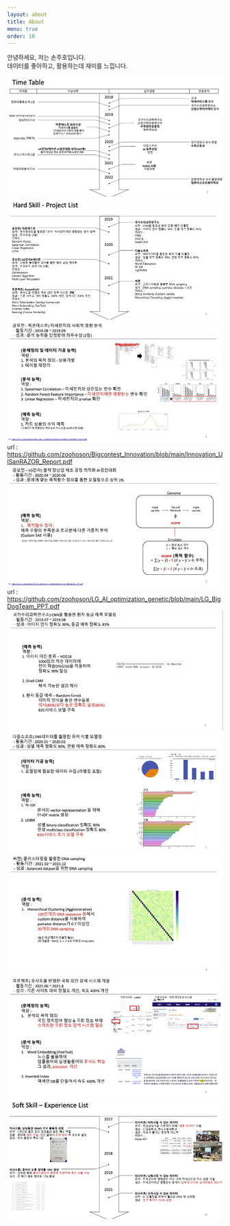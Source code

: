 ```yaml
---
layout: about
title: About
menu: true
order: 10
---
```


안녕하세요, 저는 손주호입니다.  
데이터를 좋아하고, 활용하는데 재미를 느낍니다.

![TimeTable](./assets/img/TimeTable.jpg)
![HardSkill_Proejcts](./assets/img/HardSkill_projectList.jpg)
![Project_BigContest](./assets/img/p1_pm.jpg)
url : https://github.com/zoohoson/Bigcontest_Innovation/blob/main/Innovation_UlSanRAZOR_Report.pdf  
![Project_LG](./assets/img/p2_lg.jpg)
url : https://github.com/zoohoson/LG_AI_optimization_genetic/blob/main/LG_BigDogTeam_PPT.pdf  
![Project_NIMS](./assets/img/p3_image.jpg)
![Project_Daumsoft](./assets/img/p4_nlp.jpg)
![Project_Seegene](./assets/img/p5_clustering.jpg)
![Project_NationalAssembly](./assets/img/p6_search.jpg)
![SoftSkill_communication](./assets/img/SoftSkill_communication.jpg)

